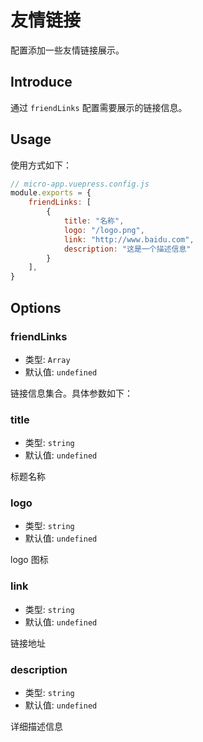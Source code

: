# 友情链接

配置添加一些友情链接展示。

## Introduce

通过 `friendLinks` 配置需要展示的链接信息。

## Usage

使用方式如下：

```js
// micro-app.vuepress.config.js
module.exports = {
    friendLinks: [
        {
            title: "名称",
            logo: "/logo.png",
            link: "http://www.baidu.com",
            description: "这是一个描述信息"
        }
    ],
}
```

## Options

### friendLinks

- 类型: `Array`
- 默认值: `undefined`

链接信息集合。具体参数如下：

### title

- 类型: `string`
- 默认值: `undefined`

标题名称

### logo

- 类型: `string`
- 默认值: `undefined`

logo 图标

### link

- 类型: `string`
- 默认值: `undefined`

链接地址

### description

- 类型: `string`
- 默认值: `undefined`

详细描述信息
